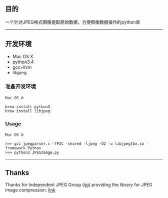 ## 目的
一个针对JPEG格式图像提取原始数据，方便图像数据操作的python库

* * *

## 开发环境
* Mac OS X
* python3.4
* gcc+llvm
* libjpeg

### 准备开发环境
`Mac OS X`:

    brew install python3
    brew install libjpeg

### Usage
`Mac OS X`:

    >>> gcc jpegparser.c -fPIC -shared -ljpeg -O2 -o libjpegtbx.so -framework Python
    >>> python3 JPEGImage.py

* * *

## Thanks
Thanks for Independent JPEG Group (ijg) providing the library for JPEG image compression. [link](http://www.ijg.org/)

